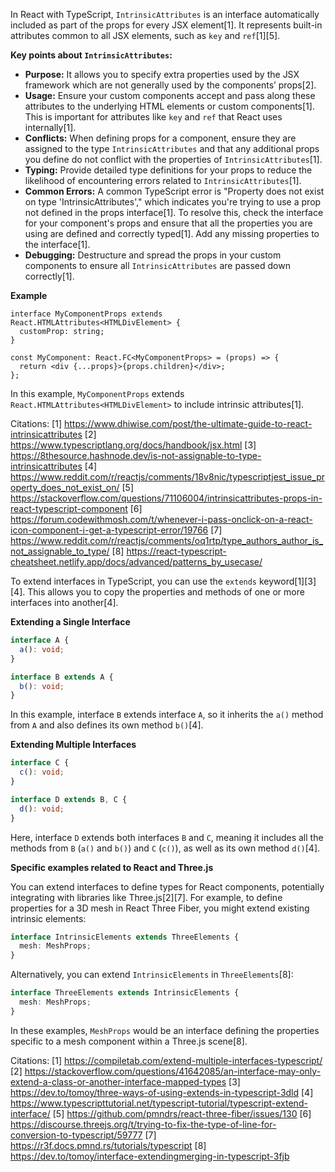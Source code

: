 In React with TypeScript, `IntrinsicAttributes` is an interface automatically included as part of the props for every JSX
element[1]. It represents built-in attributes common to all JSX elements, such as `key` and `ref`[1][5].

**Key points about `IntrinsicAttributes`:**

- **Purpose:** It allows you to specify extra properties used by the JSX framework which are not generally used by the
  components’ props[2].
- **Usage:** Ensure your custom components accept and pass along these attributes to the underlying HTML elements or custom
  components[1]. This is important for attributes like `key` and `ref` that React uses internally[1].
- **Conflicts:** When defining props for a component, ensure they are assigned to the type `IntrinsicAttributes` and that any
  additional props you define do not conflict with the properties of `IntrinsicAttributes`[1].
- **Typing:** Provide detailed type definitions for your props to reduce the likelihood of encountering errors related to
  `IntrinsicAttributes`[1].
- **Common Errors:** A common TypeScript error is "Property does not exist on type 'IntrinsicAttributes'," which indicates
  you're trying to use a prop not defined in the props interface[1]. To resolve this, check the interface for your
  component's props and ensure that all the properties you are using are defined and correctly typed[1]. Add any missing
  properties to the interface[1].
- **Debugging:** Destructure and spread the props in your custom components to ensure all `IntrinsicAttributes` are passed
  down correctly[1].

**Example**

```tsx
interface MyComponentProps extends React.HTMLAttributes<HTMLDivElement> {
  customProp: string;
}

const MyComponent: React.FC<MyComponentProps> = (props) => {
  return <div {...props}>{props.children}</div>;
};
```

In this example, `MyComponentProps` extends `React.HTMLAttributes<HTMLDivElement>` to include intrinsic attributes[1].

Citations: [1] https://www.dhiwise.com/post/the-ultimate-guide-to-react-intrinsicattributes [2]
https://www.typescriptlang.org/docs/handbook/jsx.html [3]
https://8thesource.hashnode.dev/is-not-assignable-to-type-intrinsicattributes [4]
https://www.reddit.com/r/reactjs/comments/18v8nic/typescriptjest_issue_property_does_not_exist_on/ [5]
https://stackoverflow.com/questions/71106004/intrinsicattributes-props-in-react-typescript-component [6]
https://forum.codewithmosh.com/t/whenever-i-pass-onclick-on-a-react-icon-component-i-get-a-typescript-error/19766 [7]
https://www.reddit.com/r/reactjs/comments/oq1rtp/type_authors_author_is_not_assignable_to_type/ [8]
https://react-typescript-cheatsheet.netlify.app/docs/advanced/patterns_by_usecase/

To extend interfaces in TypeScript, you can use the `extends` keyword[1][3][4]. This allows you to copy the properties and
methods of one or more interfaces into another[4].

**Extending a Single Interface**

```typescript
interface A {
  a(): void;
}

interface B extends A {
  b(): void;
}
```

In this example, interface `B` extends interface `A`, so it inherits the `a()` method from `A` and also defines its own
method `b()`[4].

**Extending Multiple Interfaces**

```typescript
interface C {
  c(): void;
}

interface D extends B, C {
  d(): void;
}
```

Here, interface `D` extends both interfaces `B` and `C`, meaning it includes all the methods from `B` (`a()` and `b()`) and
`C` (`c()`), as well as its own method `d()`[4].

**Specific examples related to React and Three.js**

You can extend interfaces to define types for React components, potentially integrating with libraries like Three.js[2][7].
For example, to define properties for a 3D mesh in React Three Fiber, you might extend existing intrinsic elements:

```typescript
interface IntrinsicElements extends ThreeElements {
  mesh: MeshProps;
}
```

Alternatively, you can extend `IntrinsicElements` in `ThreeElements`[8]:

```typescript
interface ThreeElements extends IntrinsicElements {
  mesh: MeshProps;
}
```

In these examples, `MeshProps` would be an interface defining the properties specific to a mesh component within a Three.js
scene[8].

Citations: [1] https://compiletab.com/extend-multiple-interfaces-typescript/ [2]
https://stackoverflow.com/questions/41642085/an-interface-may-only-extend-a-class-or-another-interface-mapped-types [3]
https://dev.to/tomoy/three-ways-of-using-extends-in-typescript-3dld [4]
https://www.typescripttutorial.net/typescript-tutorial/typescript-extend-interface/ [5]
https://github.com/pmndrs/react-three-fiber/issues/130 [6]
https://discourse.threejs.org/t/trying-to-fix-the-type-of-line-for-conversion-to-typescript/59777 [7]
https://r3f.docs.pmnd.rs/tutorials/typescript [8] https://dev.to/tomoy/interface-extendingmerging-in-typescript-3fjb

